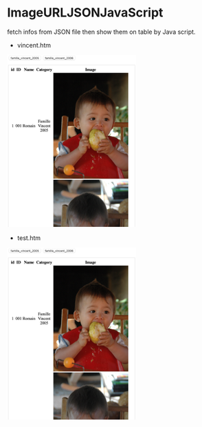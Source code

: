 # ImageURLJSONJavaScript
fetch infos from JSON file then show them on table by Java script.

- vincent.htm
<img src = "Screenshot 2021-07-24 at 16.25.18.png" width="300">

- test.htm
<img src = "Screenshot 2021-07-24 at 16.25.18.png" width="300">

